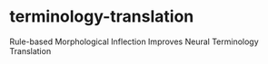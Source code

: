 # terminology-translation
Rule-based Morphological Inflection Improves Neural Terminology Translation
